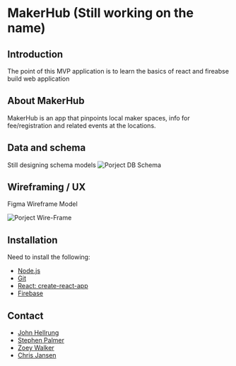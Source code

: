 # MakerHub (Still working on the name)

## Introduction
The point of this MVP application is to learn the basics of react and fireabse build web application

## About MakerHub
MakerHub is an app that pinpoints local maker spaces, info for fee/registration and related events at the locations. 

## Data and schema
Still designing schema models
![Porject DB Schema](https://github.com/Hellrungj/project-flask-react/blob/master/MakerHub%20DB.png)

## Wireframing / UX
Figma Wireframe Model

![Porject Wire-Frame](https://github.com/Hellrungj/project-flask-react/blob/master/MakerHub.png)

## Installation
Need to install the following:
- [Node.js](https://nodejs.org/en/)
- [Git](https://git-scm.com/book/en/v2/Getting-Started-Installing-Git)
- [React: create-react-app](https://github.com/facebook/create-react-app)
- [Firebase](https://cloud.google.com/firestore/docs/quickstart-mobile-web)

## Contact
- [John Hellrung](https://github.com/Hellrungj)
- [Stephen Palmer](https://github.com/Fameruko)
- [Zoey Walker](https://github.com/mahkiwalker06)
- [Chris Jansen](https://github.com/christopherbraggjansen)
